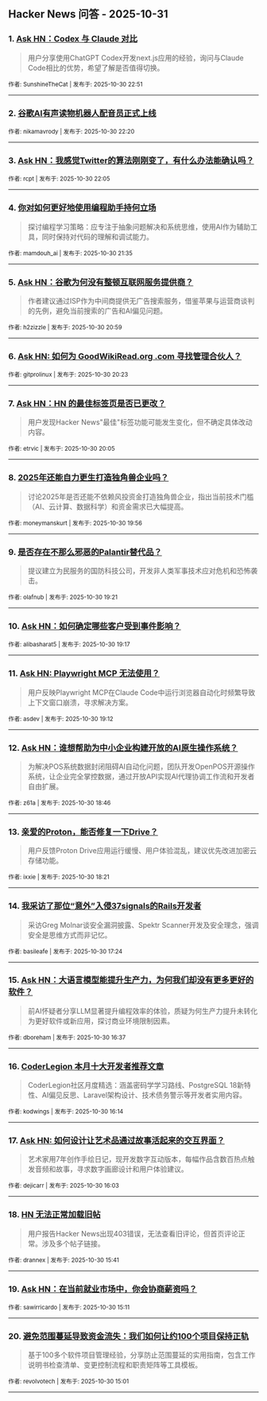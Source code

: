 ## Hacker News 问答 - 2025-10-31


### 1. [Ask HN：Codex 与 Claude 对比](https://news.ycombinator.com/item?id=45766333)
> 用户分享使用ChatGPT Codex开发next.js应用的经验，询问与Claude Code相比的优势，希望了解是否值得切换。

<sub>作者: SunshineTheCat | 发布于: 2025-10-30 22:51</sub>

---

### 2. [谷歌AI有声读物机器人配音员正式上线](https://news.ycombinator.com/item?id=45766097)

<sub>作者: nikamavrody | 发布于: 2025-10-30 22:20</sub>

---

### 3. [Ask HN：我感觉Twitter的算法刚刚变了，有什么办法能确认吗？](https://news.ycombinator.com/item?id=45765944)

<sub>作者: rcpt | 发布于: 2025-10-30 22:05</sub>

---

### 4. [你对如何更好地使用编程助手持何立场](https://news.ycombinator.com/item?id=45765655)
> 探讨编程学习策略：应专注于抽象问题解决和系统思维，使用AI作为辅助工具，同时保持对代码的理解和调试能力。

<sub>作者: mamdouh_ai | 发布于: 2025-10-30 21:35</sub>

---

### 5. [Ask HN：谷歌为何没有整顿互联网服务提供商？](https://news.ycombinator.com/item?id=45765285)
> 作者建议通过ISP作为中间商提供无广告搜索服务，借鉴苹果与运营商谈判的先例，避免当前搜索的广告和AI偏见问题。

<sub>作者: h2zizzle | 发布于: 2025-10-30 20:59</sub>

---

### 6. [Ask HN: 如何为 GoodWikiRead.org .com 寻找管理合伙人？](https://news.ycombinator.com/item?id=45764884)

<sub>作者: gitprolinux | 发布于: 2025-10-30 20:23</sub>

---

### 7. [Ask HN：HN 的最佳标签页是否已更改？](https://news.ycombinator.com/item?id=45764688)
> 用户发现Hacker News"最佳"标签功能可能发生变化，但不确定具体改动内容。

<sub>作者: etrvic | 发布于: 2025-10-30 20:05</sub>

---

### 8. [2025年还能自力更生打造独角兽企业吗？](https://news.ycombinator.com/item?id=45764559)
> 讨论2025年是否还能不依赖风投资金打造独角兽企业，指出当前技术门槛（AI、云计算、数据科学）和资金需求已大幅提高。

<sub>作者: moneymanskurt | 发布于: 2025-10-30 19:56</sub>

---

### 9. [是否存在不那么邪恶的Palantir替代品？](https://news.ycombinator.com/item?id=45764141)
> 提议建立为民服务的国防科技公司，开发非人类军事技术应对危机和恐怖袭击。

<sub>作者: olafnub | 发布于: 2025-10-30 19:21</sub>

---

### 10. [Ask HN：如何确定哪些客户受到事件影响？](https://news.ycombinator.com/item?id=45764102)

<sub>作者: alibasharat5 | 发布于: 2025-10-30 19:17</sub>

---

### 11. [Ask HN: Playwright MCP 无法使用？](https://news.ycombinator.com/item?id=45764043)
> 用户反映Playwright MCP在Claude Code中运行浏览器自动化时频繁导致上下文窗口崩溃，寻求解决方案。

<sub>作者: asdev | 发布于: 2025-10-30 19:12</sub>

---

### 12. [Ask HN：谁想帮助为中小企业构建开放的AI原生操作系统？](https://news.ycombinator.com/item?id=45763705)
> 为解决POS系统数据封闭阻碍AI自动化问题，团队开发OpenPOS开源操作系统，让企业完全掌控数据，通过开放API实现AI代理协调工作流和开发者自由扩展。

<sub>作者: z61a | 发布于: 2025-10-30 18:46</sub>

---

### 13. [亲爱的Proton，能否修复一下Drive？](https://news.ycombinator.com/item?id=45763309)
> 用户反馈Proton Drive应用运行缓慢、用户体验混乱，建议优先改进加密云存储功能。

<sub>作者: ixxie | 发布于: 2025-10-30 18:21</sub>

---

### 14. [我采访了那位“意外”入侵37signals的Rails开发者](https://news.ycombinator.com/item?id=45762559)
> 采访Greg Molnar谈安全漏洞披露、Spektr Scanner开发及安全理念，强调安全是思维方式而非记忆。

<sub>作者: basileafe | 发布于: 2025-10-30 17:24</sub>

---

### 15. [Ask HN：大语言模型能提升生产力，为何我们却没有更多更好的软件？](https://news.ycombinator.com/item?id=45761979)
> 前AI怀疑者分享LLM显著提升编程效率的体验，质疑为何生产力提升未转化为更好软件或新应用，探讨商业环境限制因素。

<sub>作者: dboreham | 发布于: 2025-10-30 16:37</sub>

---

### 16. [CoderLegion 本月十大开发者推荐文章](https://news.ycombinator.com/item?id=45761680)
> CoderLegion社区月度精选：涵盖密码学学习路线、PostgreSQL 18新特性、AI偏见反思、Laravel架构设计、技术债务警示等开发者实用内容。

<sub>作者: kodwings | 发布于: 2025-10-30 16:14</sub>

---

### 17. [Ask HN: 如何设计让艺术品通过故事活起来的交互界面？](https://news.ycombinator.com/item?id=45761534)
> 艺术家用7年创作手绘日记，现开发数字互动版本，每幅作品含数百热点触发音频和故事，寻求数字画廊设计和用户体验建议。

<sub>作者: dejicarr | 发布于: 2025-10-30 16:03</sub>

---

### 18. [HN 无法正常加载旧帖](https://news.ycombinator.com/item?id=45761264)
> 用户报告Hacker News出现403错误，无法查看旧评论，但首页评论正常。涉及多个帖子链接。

<sub>作者: drannex | 发布于: 2025-10-30 15:41</sub>

---

### 19. [Ask HN：在当前就业市场中，你会协商薪资吗？](https://news.ycombinator.com/item?id=45760913)

<sub>作者: sawirricardo | 发布于: 2025-10-30 15:11</sub>

---

### 20. [避免范围蔓延导致资金流失：我们如何让约100个项目保持正轨](https://news.ycombinator.com/item?id=45760810)
> 基于100多个软件项目管理经验，分享防止范围蔓延的实用指南，包含工作说明书检查清单、变更控制流程和职责矩阵等工具模板。

<sub>作者: revolvotech | 发布于: 2025-10-30 15:01</sub>

---
